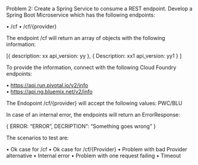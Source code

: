 Problem 2: Create a Spring Service to consume a REST endpoint.
Develop a Spring Boot Microservice which has the following endpoints:

•	/cf
•	/cf/{provider}

The endpoint /cf  will return an array of objects with the following information:

[{
description: xx
api_version: yy
},
{
Description: xx1
api_version: yy1
} ]

To provide the information, connect with the following Cloud Foundry endpoints:

•	https://api.run.pivotal.io/v2/info  
•	https://api.ng.bluemix.net/v2/info 

The Endopoint /cf/{provider} will accept the following values: PWC/BLU




In case of an internal error, the endpoints will return an ErrorResponse:

{
ERROR: “ERROR”,
DECRIPTION”: “Something goes wrong” 
}

The scenarios to test are:

•	Ok case for /cf
•	Ok case for /cf/{Provider}
•	Problem with bad Provider alternative
•	Internal error
•	Problem with one request failing
•	Timeout
